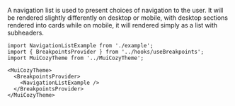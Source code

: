 A navigation list is used to present choices of navigation to the user.
It will be rendered slightly differently on desktop or mobile, with
desktop sections rendered into cards while on mobile, it will rendered
simply as a list with subheaders.

```
import NavigationListExample from './example';
import { BreakpointsProvider } from '../hooks/useBreakpoints';
import MuiCozyTheme from '../MuiCozyTheme';

<MuiCozyTheme>
  <BreakpointsProvider>
    <NavigationListExample />
  </BreakpointsProvider>
</MuiCozyTheme>
```
